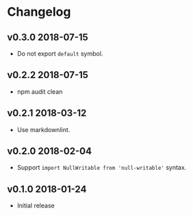 # Changelog

## v0.3.0 2018-07-15

* Do not export `default` symbol.

## v0.2.2 2018-07-15

* npm audit clean

## v0.2.1 2018-03-12

* Use markdownlint.

## v0.2.0 2018-02-04

* Support `import NullWritable from 'null-writable'` syntax.

## v0.1.0 2018-01-24

* Initial release
